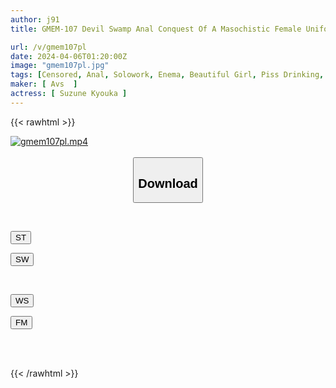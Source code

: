 ```yaml
---
author: j91
title: GMEM-107 Devil Swamp Anal Conquest Of A Masochistic Female Uniform Dutch Doll Who Wants To Become A Sex Treatment Toy Pervert Full Course Face Collapse Semen Covered & Seeded Creampie Anka Suzune

url: /v/gmem107pl
date: 2024-04-06T01:20:00Z
image: "gmem107pl.jpg"
tags: [Censored, Anal, Solowork, Enema, Beautiful Girl, Piss Drinking, Evil, Submissive Woman	]
maker: [ Avs  ]
actress: [ Suzune Kyouka ]
---
```



{{< rawhtml >}}

<div class="video" data-videoid="OPR4o2qaL9iZjkY">
    <a href="javascript:;">
        <img src="/v/gmem107pl/gmem107pl.jpg" width="WIDTH" height="HEIGHT" alt="gmem107pl.mp4" loading="lazy">
    </a>
</div>

<script type="text/javascript" src="https://j91.asia/asset/on-demand-st.js"></script>

<br>
  <link rel="stylesheet" href="https://j91.asia/asset/bs5.css">
  
  <center>
  <button class="btn btn-primary" type="button" data-bs-toggle="collapse" data-bs-target=".multi-collapse" aria-expanded="false" aria-controls="multiCollapseExample1 multiCollapseExample2"><h2>Download</h2></button></center>
</p>
<div class="row">
  <div class="col">
    <div class="collapse multi-collapse" id="multiCollapseExample1">
      <div class="card card-body">
	      	      <br>
<div class="buttons">  
<p><a href="https://streamtape.to/v/OPR4o2qaL9iZjkY" target="_blank"><button class="btn-hover color-3"><i class="fa fa-download"></i> ST</button></a></p>
<p><a href="https://asnwish.com/jqojlofklpfc" target="_blank"><button class="btn-hover color-2"><i class="fa fa-download"></i> SW</button></a></p></div>
    </div>
  </div>
</div>
  <div class="col">
    <div class="collapse multi-collapse" id="multiCollapseExample2">
      <div class="card card-body">
	      <br>
<div class="buttons">
<p><a href="https://wolfstream.tv/b4rdetfjmwiy"><button class="btn-hover color-9"><i class="fa fa-download"></i> WS</button></a></p>
<p><a href="https://filemoon.sx/d/jwafk7v99gkx"><button class="btn-hover color-8"><i class="fa fa-download"></i> FM</button></a></p></div>
<br><br>
      </div>
    </div>
  </div>
</div>

{{< /rawhtml >}}